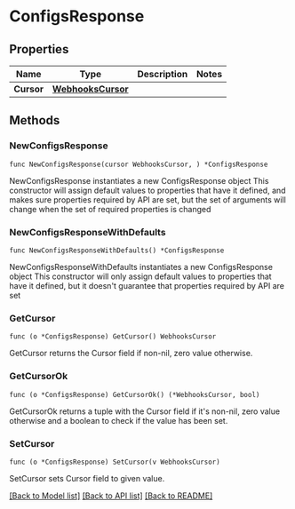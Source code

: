 # ConfigsResponse

## Properties

Name | Type | Description | Notes
------------ | ------------- | ------------- | -------------
**Cursor** | [**WebhooksCursor**](WebhooksCursor.md) |  | 

## Methods

### NewConfigsResponse

`func NewConfigsResponse(cursor WebhooksCursor, ) *ConfigsResponse`

NewConfigsResponse instantiates a new ConfigsResponse object
This constructor will assign default values to properties that have it defined,
and makes sure properties required by API are set, but the set of arguments
will change when the set of required properties is changed

### NewConfigsResponseWithDefaults

`func NewConfigsResponseWithDefaults() *ConfigsResponse`

NewConfigsResponseWithDefaults instantiates a new ConfigsResponse object
This constructor will only assign default values to properties that have it defined,
but it doesn't guarantee that properties required by API are set

### GetCursor

`func (o *ConfigsResponse) GetCursor() WebhooksCursor`

GetCursor returns the Cursor field if non-nil, zero value otherwise.

### GetCursorOk

`func (o *ConfigsResponse) GetCursorOk() (*WebhooksCursor, bool)`

GetCursorOk returns a tuple with the Cursor field if it's non-nil, zero value otherwise
and a boolean to check if the value has been set.

### SetCursor

`func (o *ConfigsResponse) SetCursor(v WebhooksCursor)`

SetCursor sets Cursor field to given value.



[[Back to Model list]](../README.md#documentation-for-models) [[Back to API list]](../README.md#documentation-for-api-endpoints) [[Back to README]](../README.md)


